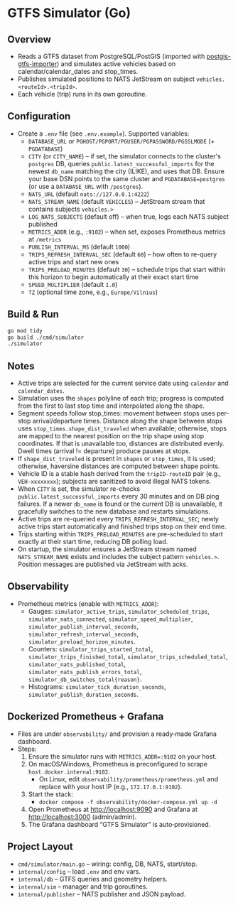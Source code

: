 # GTFS Simulator (Go)

## Overview

- Reads a GTFS dataset from PostgreSQL/PostGIS (imported with [postgis-gtfs-importer](https://github.com/mobidata-bw/postgis-gtfs-importer)) and simulates active vehicles based on calendar/calendar_dates and stop_times.
- Publishes simulated positions to NATS JetStream on subject `vehicles.<routeId>.<tripId>`.
- Each vehicle (trip) runs in its own goroutine.

## Configuration

- Create a `.env` file (see `.env.example`). Supported variables:
  - `DATABASE_URL` or `PGHOST/PGPORT/PGUSER/PGPASSWORD/PGSSLMODE` (+ `PGDATABASE`)
  - `CITY` (or `CITY_NAME`) – if set, the simulator connects to the cluster's `postgres` DB, queries `public.latest_successful_imports` for the newest `db_name` matching the city (ILIKE), and uses that DB. Ensure your base DSN points to the same cluster and `PGDATABASE=postgres` (or use a `DATABASE_URL` with `/postgres`).
  - `NATS_URL` (default `nats://127.0.0.1:4222`)
  - `NATS_STREAM_NAME` (default `VEHICLES`) – JetStream stream that contains subjects `vehicles.>`
  - `LOG_NATS_SUBJECTS` (default off) – when true, logs each NATS subject published
  - `METRICS_ADDR` (e.g., `:9102`) – when set, exposes Prometheus metrics at `/metrics`
  - `PUBLISH_INTERVAL_MS` (default `1000`)
  - `TRIPS_REFRESH_INTERVAL_SEC` (default `60`) – how often to re-query active trips and start new ones
  - `TRIPS_PRELOAD_MINUTES` (default `30`) – schedule trips that start within this horizon to begin automatically at their exact start time
  - `SPEED_MULTIPLIER` (default `1.0`)
  - `TZ` (optional time zone, e.g., `Europe/Vilnius`)

## Build & Run

```bash
go mod tidy
go build ./cmd/simulator
./simulator
```

## Notes

- Active trips are selected for the current service date using `calendar` and `calendar_dates`.
- Simulation uses the `shapes` polyline of each trip; progress is computed from the first to last stop time and interpolated along the shape.
- Segment speeds follow stop_times: movement between stops uses per-stop arrival/departure times. Distance along the shape between stops uses `stop_times.shape_dist_traveled` when available; otherwise, stops are mapped to the nearest position on the trip shape using stop coordinates. If that is unavailable too, distances are distributed evenly. Dwell times (arrival != departure) produce pauses at stops.
- If `shape_dist_traveled` is present in `shapes` or `stop_times`, it is used; otherwise, haversine distances are computed between shape points.
- Vehicle ID is a stable hash derived from the `tripID-routeID` pair (e.g., `VEH-xxxxxxxx`); subjects are sanitized to avoid illegal NATS tokens.
- When `CITY` is set, the simulator re-checks `public.latest_successful_imports` every 30 minutes and on DB ping failures. If a newer `db_name` is found or the current DB is unavailable, it gracefully switches to the new database and restarts simulations.
- Active trips are re-queried every `TRIPS_REFRESH_INTERVAL_SEC`; newly active trips start automatically and finished trips stop on their end time.
- Trips starting within `TRIPS_PRELOAD_MINUTES` are pre-scheduled to start exactly at their start time, reducing DB polling load.
 - On startup, the simulator ensures a JetStream stream named `NATS_STREAM_NAME` exists and includes the subject pattern `vehicles.>`. Position messages are published via JetStream with acks.

## Observability

- Prometheus metrics (enable with `METRICS_ADDR`):
  - Gauges: `simulator_active_trips`, `simulator_scheduled_trips`, `simulator_nats_connected`, `simulator_speed_multiplier`, `simulator_publish_interval_seconds`, `simulator_refresh_interval_seconds`, `simulator_preload_horizon_minutes`.
  - Counters: `simulator_trips_started_total`, `simulator_trips_finished_total`, `simulator_trips_scheduled_total`, `simulator_nats_published_total`, `simulator_nats_publish_errors_total`, `simulator_db_switches_total{reason}`.
  - Histograms: `simulator_tick_duration_seconds`, `simulator_publish_duration_seconds`.

## Dockerized Prometheus + Grafana

- Files are under `observability/` and provision a ready‑made Grafana dashboard.
- Steps:
  1) Ensure the simulator runs with `METRICS_ADDR=:9102` on your host.
  2) On macOS/Windows, Prometheus is preconfigured to scrape `host.docker.internal:9102`.
     - On Linux, edit `observability/prometheus/prometheus.yml` and replace with your host IP (e.g., `172.17.0.1:9102`).
  3) Start the stack:
     - `docker compose -f observability/docker-compose.yml up -d`
  4) Open Prometheus at <http://localhost:9090> and Grafana at <http://localhost:3000> (admin/admin).
  5) The Grafana dashboard “GTFS Simulator” is auto‑provisioned.

## Project Layout

- `cmd/simulator/main.go` – wiring: config, DB, NATS, start/stop.
- `internal/config` – load `.env` and env vars.
- `internal/db` – GTFS queries and geometry helpers.
- `internal/sim` – manager and trip goroutines.
- `internal/publisher` – NATS publisher and JSON payload.
